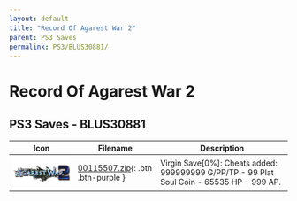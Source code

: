 ```yaml
---
layout: default
title: "Record Of Agarest War 2"
parent: PS3 Saves
permalink: PS3/BLUS30881/
---
```

# Record Of Agarest War 2

## PS3 Saves - BLUS30881

| Icon | Filename | Description |
|------|----------|-------------|
| ![Record Of Agarest War 2](ICON0.PNG) | [00115507.zip](00115507.zip){: .btn .btn-purple } | Virgin Save[0%]: Cheats added: 999999999 G/PP/TP - 99 Plat Soul Coin - 65535 HP - 999 AP. |
